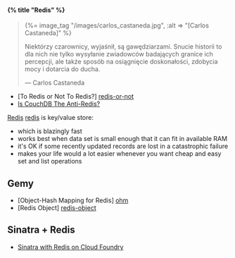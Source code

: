#### {% title "Redis" %}

<blockquote>
 {%= image_tag "/images/carlos_castaneda.jpg", :alt => "[Carlos Castaneda]" %}
 <p>
  Niektórzy czarownicy, wyjaśnił, są gawędziarzami.
  Snucie historii to dla nich nie tylko wysyłanie
  zwiadowców badających granice ich percepcji,
  ale także sposób na osiągnięcie doskonałości,
  zdobycia mocy i dotarcia do ducha.
 </p>
 <p class="author">— Carlos Castaneda</p><!-- Potęga milczenia, p. 126 -->
</blockquote>

* [To Redis or Not To Redis?] [redis-or-not]
* [Is CouchDB The Anti-Redis?](http://ai.mee.nu/is_couchdb_the_anti-redis?utm_source=NoSQL+Weekly+List&utm_campaign=92fe997cef-NoSQL_Weekly_Issue_37_Aug_11_2011&utm_medium=email)

[Redis] [redis] is key/value store:

* which is blazingly fast
* works best when data set is small enough that it can fit in available RAM
* it's OK if some recently updated records are lost in a catastrophic failure
* makes your life would a lot easier whenever you want cheap and easy
  set and list operations

## Gemy

* [Object-Hash Mapping for Redis] [ohm]
* [Redis Object] [redis-object]


## Sinatra + Redis

* [Sinatra with Redis on Cloud Foundry](http://nosql.mypopescu.com/post/5929530437/sinatra-with-redis-on-cloud-foundry)


[redis]: http://www.engineyard.com/blog/2009/key-value-stores-for-ruby-part-4-to-redis-or-not-to-redis/ "Redis or not…"
[ohm]: http://ohm.keyvalue.org/ "Object-Hash Mapping for Redis"
[redis-or-not]: http://www.engineyard.com/blog/2009/key-value-stores-for-ruby-part-4-to-redis-or-not-to-redis/ "Redis orn not…"
[redis-object]: https://github.com/nateware/redis-objects "Redis Object"
